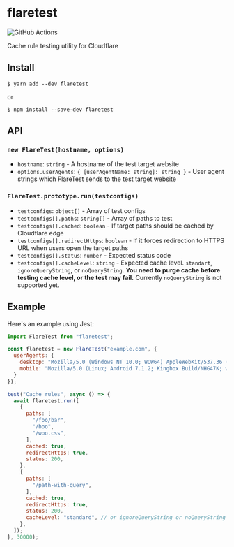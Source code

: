 # flaretest

![GitHub Actions](https://github.com/Spelldata/flaretest/workflows/Actions/badge.svg)

Cache rule testing utility for Cloudflare

## Install

```shell
$ yarn add --dev flaretest
```

or

```shell
$ npm install --save-dev flaretest
```

## API

### `new FlareTest(hostname, options)`

- `hostname`: `string` - A hostname of the test target website
- `options.userAgents`: `{ [userAgentName: string]: string }` - User agent strings which FlareTest sends to the test target website

### `FlareTest.prototype.run(testconfigs)`

- `testconfigs`: `object[]` - Array of test configs
- `testconfigs[].paths`: `string[]` - Array of paths to test
- `testconfigs[].cached`: `boolean` - If target paths should be cached by Cloudflare edge
- `testconfigs[].redirectHttps`: `boolean` - If it forces redirection to HTTPS URL when users open the target paths
- `testconfigs[].status`: `number` - Expected status code
- `testconfigs[].cacheLevel`: `string` - Expected cache level. `standart`, `ignoreQueryString`, or `noQueryString`. **You need to purge cache before testing cache level, or the test may fail.** Currently `noQueryString` is not supported yet.

## Example

Here's an example using Jest:

```javascript
import FlareTest from "flaretest";

const flaretest = new FlareTest("example.com", {
  userAgents: {
    desktop: "Mozilla/5.0 (Windows NT 10.0; WOW64) AppleWebKit/537.36 (KHTML, like Gecko) Chrome/73.0.3163.100 Safari/537.36",
    mobile: "Mozilla/5.0 (Linux; Android 7.1.2; Kingbox Build/NHG47K; wv) AppleWebKit/537.36 (KHTML, like Gecko) Version/4.0 Chrome/73.0.3653.0 Safari/537.36",
  }
});

test("Cache rules", async () => {
  await flaretest.run([
    {
      paths: [
        "/foo/bar",
        "/boo",
        "/woo.css",
      ],
      cached: true,
      redirectHttps: true,
      status: 200,
    },
    {
      paths: [
        "/path-with-query",
      ],
      cached: true,
      redirectHttps: true,
      status: 200,
      cacheLevel: "standard", // or ignoreQueryString or noQueryString
    },
  ]);
}, 30000);
```
